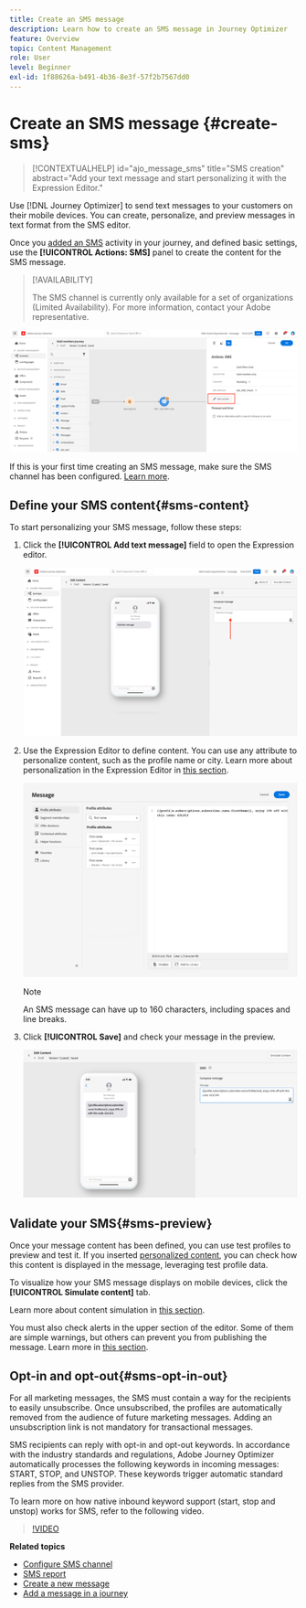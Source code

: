 ```yaml
---
title: Create an SMS message
description: Learn how to create an SMS message in Journey Optimizer
feature: Overview
topic: Content Management
role: User
level: Beginner
exl-id: 1f88626a-b491-4b36-8e3f-57f2b7567dd0
---
```

# Create an SMS message {#create-sms}

>[!CONTEXTUALHELP]
>id="ajo_message_sms"
>title="SMS creation"
>abstract="Add your text message and start personalizing it with the Expression Editor."

Use [!DNL Journey Optimizer] to send text messages to your customers on their mobile devices. You can create, personalize, and preview messages in text format from the SMS editor.

Once you [added an SMS](get-started-content.md) activity in your journey, and defined basic settings, use the **[!UICONTROL Actions: SMS]** panel to create the content for the SMS message.

>[!AVAILABILITY]
>
>The SMS channel is currently only available for a set of organizations (Limited Availability). For more information, contact your Adobe representative.

![](assets/sms-edit-content.png)

If this is your first time creating an SMS message, make sure the SMS channel has been configured. [Learn more](../configuration/sms-configuration.md).

## Define your SMS content{#sms-content}

To start personalizing your SMS message, follow these steps:

1. Click the **[!UICONTROL Add text message]** field to open the Expression editor.

    ![](assets/sms-content.png)

1. Use the Expression Editor to define content. You can use any attribute to personalize content, such as the profile name or city. Learn more about personalization in the Expression Editor in [this section](../personalization/personalize.md).

    ![](assets/sms-content-ee.png)

    >[!NOTE]
    >
    > An SMS message can have up to 160 characters, including spaces and line breaks.

1. Click **[!UICONTROL Save]** and check your message in the preview.

    ![](assets/sms-content-preview.png)


## Validate your SMS{#sms-preview}

Once your message content has been defined, you can use test profiles to preview and test it. If you inserted [personalized content](../personalization/personalize.md), you can check how this content is displayed in the message, leveraging test profile data.

To visualize how your SMS message displays on mobile devices, click the **[!UICONTROL Simulate content]** tab.

Learn more about content simulation in [this section](../design/preview.md).

You must also check alerts in the upper section of the editor.  Some of them are simple warnings, but others can prevent you from publishing the message. Learn more in [this section](alerts.md).

<!--
## Publish your SMS {#sms-publish}

Once your message is ready, you can publish it to make it available for execution with the **[!UICONTROL Publish]** button. This action publishes the new version of the message that will be used for the next executions in your journeys.

Your SMS message can now be used in a journey. [Learn how to create journeys](../building-journeys/journey-gs.md).
-->

## Opt-in and opt-out{#sms-opt-in-out}

For all marketing messages, the SMS must contain a way for the recipients to easily unsubscribe. Once unsubscribed, the profiles are automatically removed from the audience of future marketing messages. Adding an unsubscription link is not mandatory for transactional messages.

SMS recipients can reply with opt-in and opt-out keywords. In accordance with the industry standards and regulations, Adobe Journey Optimizer automatically processes the following keywords in incoming messages: START, STOP, and UNSTOP. These keywords trigger automatic standard replies from the SMS provider.

To learn more on how native inbound keyword support (start, stop and unstop) works for SMS, refer to the following video.

>[!VIDEO](https://video.tv.adobe.com/v/344026?quality=12)

<!--
## How-to video

Learn how to configure, author, and include SMS messaging into your customer journeys.

>[!VIDEO](https://video.tv.adobe.com/v/344460?quality=12)
-->
**Related topics**

* [Configure SMS channel](../configuration/sms-configuration.md)
* [SMS report](../reports/journey-global-report.md#sms-global)
* [Create a new message](get-started-content.md)
* [Add a message in a journey](../building-journeys/journeys-message.md)
